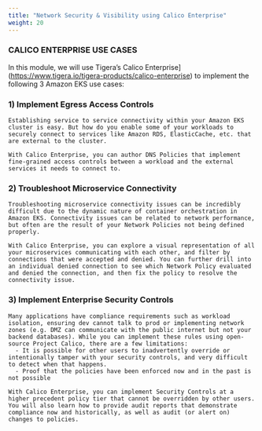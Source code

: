 ```yaml
---
title: "Network Security & Visibility using Calico Enterprise"
weight: 20
---
```


### CALICO ENTERPRISE USE CASES

In this module, we will use Tigera’s Calico Enterprise](https://www.tigera.io/tigera-products/calico-enterprise) to implement the following 3 Amazon EKS use cases:

### 1) Implement Egress Access Controls

    Establishing service to service connectivity within your Amazon EKS cluster is easy. But how do you enable some of your workloads to securely connect to services like Amazon RDS, ElasticCache, etc. that are external to the cluster.

    With Calico Enterprise, you can author DNS Policies that implement fine-grained access controls between a workload and the external services it needs to connect to.

### 2) Troubleshoot Microservice Connectivity

    Troubleshooting microservice connectivity issues can be incredibly difficult due to the dynamic nature of container orchestration in Amazon EKS. Connectivity issues can be related to network performance, but often are the result of your Network Policies not being defined properly.

    With Calico Enterprise, you can explore a visual representation of all your microservices communicating with each other, and filter by connections that were accepted and denied. You can further drill into an individual denied connection to see which Network Policy evaluated and denied the connection, and then fix the policy to resolve the connectivity issue.

### 3) Implement Enterprise Security Controls

    Many applications have compliance requirements such as workload isolation, ensuring dev cannot talk to prod or implementing network zones (e.g. DMZ can communicate with the public internet but not your backend databases). While you can implement these rules using open-source Project Calico, there are a few limitations:
      - It is possible for other users to inadvertently override or intentionally tamper with your security controls, and very difficult to detect when that happens.
      - Proof that the policies have been enforced now and in the past is not possible
 
    With Calico Enterprise, you can implement Security Controls at a higher precedent policy tier that cannot be overridden by other users. You will also learn how to provide audit reports that demonstrate compliance now and historically, as well as audit (or alert on) changes to policies.

